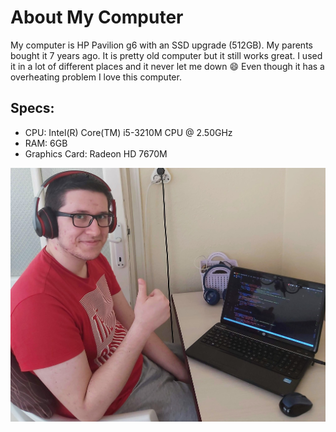 # About My Computer
My computer is HP Pavilion g6 with an SSD upgrade (512GB). My parents bought it 7 years ago.
It is pretty old computer but it still works great. I used it in a lot of different places and it never let me down 😄
Even though it has a overheating problem I love this computer.

## Specs:
* CPU: Intel(R) Core(TM) i5-3210M CPU @ 2.50GHz
* RAM: 6GB
* Graphics Card: Radeon HD 7670M

![Image of my computer](https://raw.githubusercontent.com/berkakkaya/berkakkaya/master/image.jpg)